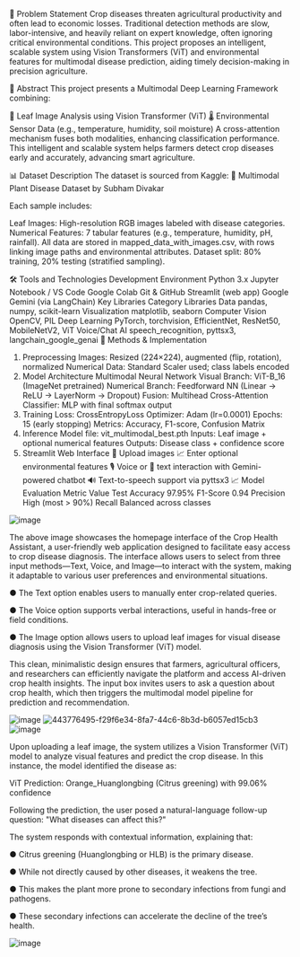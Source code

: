 🧩 Problem Statement
Crop diseases threaten agricultural productivity and often lead to economic losses. Traditional detection methods are slow, labor-intensive, and heavily reliant on expert knowledge, often ignoring critical environmental conditions.
This project proposes an intelligent, scalable system using Vision Transformers (ViT) and environmental features for multimodal disease prediction, aiding timely decision-making in precision agriculture.

📄 Abstract
This project presents a Multimodal Deep Learning Framework combining:

🌿 Leaf Image Analysis using Vision Transformer (ViT)
🌡️ Environmental Sensor Data (e.g., temperature, humidity, soil moisture)
A cross-attention mechanism fuses both modalities, enhancing classification performance.
This intelligent and scalable system helps farmers detect crop diseases early and accurately, advancing smart agriculture.

📊 Dataset Description
The dataset is sourced from Kaggle:
🔗 Multimodal Plant Disease Dataset by Subham Divakar

Each sample includes:

Leaf Images: High-resolution RGB images labeled with disease categories.
Numerical Features: 7 tabular features (e.g., temperature, humidity, pH, rainfall).
All data are stored in mapped_data_with_images.csv, with rows linking image paths and environmental attributes.
Dataset split: 80% training, 20% testing (stratified sampling).

🛠️ Tools and Technologies
Development Environment
Python 3.x
Jupyter Notebook / VS Code
Google Colab
Git & GitHub
Streamlit (web app)
Google Gemini (via LangChain)
Key Libraries
Category	Libraries
Data	pandas, numpy, scikit-learn
Visualization	matplotlib, seaborn
Computer Vision	OpenCV, PIL
Deep Learning	PyTorch, torchvision, EfficientNet, ResNet50, MobileNetV2, ViT
Voice/Chat AI	speech_recognition, pyttsx3, langchain_google_genai
🧠 Methods & Implementation
1. Preprocessing
Images: Resized (224×224), augmented (flip, rotation), normalized
Numerical Data: Standard Scaler used; class labels encoded
2. Model Architecture
Multimodal Neural Network
Visual Branch: ViT-B_16 (ImageNet pretrained)
Numerical Branch: Feedforward NN (Linear → ReLU → LayerNorm → Dropout)
Fusion: Multihead Cross-Attention
Classifier: MLP with final softmax output
3. Training
Loss: CrossEntropyLoss
Optimizer: Adam (lr=0.0001)
Epochs: 15 (early stopping)
Metrics: Accuracy, F1-score, Confusion Matrix
4. Inference
Model file: vit_multimodal_best.pth
Inputs: Leaf image + optional numerical features
Outputs: Disease class + confidence score
5. Streamlit Web Interface
🔼 Upload images
📈 Enter optional environmental features
🎙️ Voice or 💬 text interaction with Gemini-powered chatbot
🔊 Text-to-speech support via pyttsx3
📈 Model Evaluation
Metric	Value
Test Accuracy	97.95%
F1-Score	0.94
Precision	High (most > 90%)
Recall	Balanced across classes

![image](https://github.com/user-attachments/assets/09332cd4-f4a3-41c0-b016-bd8bdebf2e6b)


The above image showcases the homepage interface of the Crop Health Assistant, a user-friendly web application designed to facilitate easy access to crop disease diagnosis. The interface allows users to select from three input methods—Text, Voice, and Image—to interact with the system, making it adaptable to various user preferences and environmental situations.

● The Text option enables users to manually enter crop-related queries.

● The Voice option supports verbal interactions, useful in hands-free or field conditions.

● The Image option allows users to upload leaf images for visual disease diagnosis using the Vision Transformer (ViT) model.

This clean, minimalistic design ensures that farmers, agricultural officers, and researchers can efficiently navigate the platform and access AI-driven crop health insights. The input box invites users to ask a question about crop health, which then triggers the multimodal model pipeline for prediction and recommendation.

![image](https://github.com/user-attachments/assets/21e57ee9-f600-4cd3-abbb-033ba82d1718)
![443776495-f29f6e34-8fa7-44c6-8b3d-b6057ed15cb3](https://github.com/user-attachments/assets/3e36c378-677a-4677-9960-12c35f239b4e)
![image](https://github.com/user-attachments/assets/4c76b72f-37fb-4ecd-b66c-fdd652da071b)


Upon uploading a leaf image, the system utilizes a Vision Transformer (ViT) model to analyze visual features and predict the crop disease. In this instance, the model identified the disease as:

ViT Prediction: Orange_Huanglongbing (Citrus greening) with 99.06% confidence

Following the prediction, the user posed a natural-language follow-up question: "What diseases can affect this?"

The system responds with contextual information, explaining that:

● Citrus greening (Huanglongbing or HLB) is the primary disease.

● While not directly caused by other diseases, it weakens the tree.

● This makes the plant more prone to secondary infections from fungi and pathogens.

● These secondary infections can accelerate the decline of the tree’s health.

![image](https://github.com/user-attachments/assets/4aee1fdc-8616-417b-8705-6a8bf113cce3)

